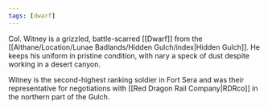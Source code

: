 ```yaml
---
tags: [dwarf]
---
```


Col. Witney is a grizzled, battle-scarred [[Dwarf]] from the [[Althane/Location/Lunae Badlands/Hidden Gulch/index|Hidden Gulch]]. He keeps his uniform in pristine condition, with nary a speck of dust despite working in a desert canyon.

Witney is the second-highest ranking soldier in Fort Sera and was their representative for negotiations with [[Red Dragon Rail Company|RDRco]] in the northern part of the Gulch.
